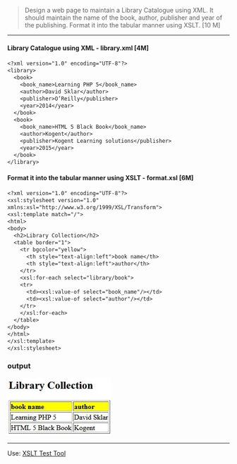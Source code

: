 > Design a web page to maintain a Library Catalogue using XML. 
It should maintain the name of the book, author, publisher and year of the publishing. 
Format it into the tabular manner using XSLT. [10 M]
***
#### Library Catalogue using XML - library.xml [4M]
```
<?xml version="1.0" encoding="UTF-8"?>
<library>
  <book>
    <book_name>Learning PHP 5</book_name>
    <author>David Sklar</author>
    <publisher>O’Reilly</publisher>    
    <year>2014</year>
  </book>
  <book>
    <book_name>HTML 5 Black Book</book_name>
    <author>Kogent</author>
    <publisher>Kogent Learning solutions</publisher>    
    <year>2015</year>
  </book>
</library>
```

#### Format it into the tabular manner using XSLT - format.xsl [6M]
```
<?xml version="1.0" encoding="UTF-8"?>
<xsl:stylesheet version="1.0" xmlns:xsl="http://www.w3.org/1999/XSL/Transform">
<xsl:template match="/">
<html> 
<body>
  <h2>Library Collection</h2>
  <table border="1">
    <tr bgcolor="yellow">
      <th style="text-align:left">book name</th>
      <th style="text-align:left">author</th>
    </tr>
    <xsl:for-each select="library/book">
    <tr>
      <td><xsl:value-of select="book_name"/></td>
      <td><xsl:value-of select="author"/></td>
    </tr>
    </xsl:for-each>
  </table>
</body>
</html>
</xsl:template>
</xsl:stylesheet>
```

### output
![Output](images/Q4a_output.JPG)

***
Use: [XSLT Test Tool](https://xslttest.appspot.com/)
